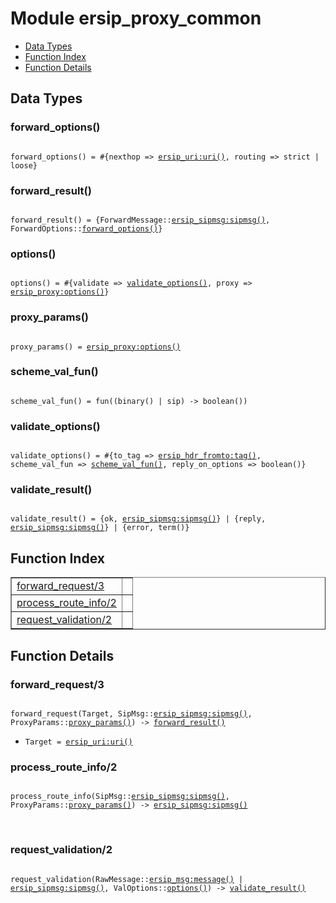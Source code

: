 

# Module ersip_proxy_common #
* [Data Types](#types)
* [Function Index](#index)
* [Function Details](#functions)

<a name="types"></a>

## Data Types ##




### <a name="type-forward_options">forward_options()</a> ###


<pre><code>
forward_options() = #{nexthop =&gt; <a href="ersip_uri.md#type-uri">ersip_uri:uri()</a>, routing =&gt; strict | loose}
</code></pre>




### <a name="type-forward_result">forward_result()</a> ###


<pre><code>
forward_result() = {ForwardMessage::<a href="ersip_sipmsg.md#type-sipmsg">ersip_sipmsg:sipmsg()</a>, ForwardOptions::<a href="#type-forward_options">forward_options()</a>}
</code></pre>




### <a name="type-options">options()</a> ###


<pre><code>
options() = #{validate =&gt; <a href="#type-validate_options">validate_options()</a>, proxy =&gt; <a href="ersip_proxy.md#type-options">ersip_proxy:options()</a>}
</code></pre>




### <a name="type-proxy_params">proxy_params()</a> ###


<pre><code>
proxy_params() = <a href="ersip_proxy.md#type-options">ersip_proxy:options()</a>
</code></pre>




### <a name="type-scheme_val_fun">scheme_val_fun()</a> ###


<pre><code>
scheme_val_fun() = fun((binary() | sip) -&gt; boolean())
</code></pre>




### <a name="type-validate_options">validate_options()</a> ###


<pre><code>
validate_options() = #{to_tag =&gt; <a href="ersip_hdr_fromto.md#type-tag">ersip_hdr_fromto:tag()</a>, scheme_val_fun =&gt; <a href="#type-scheme_val_fun">scheme_val_fun()</a>, reply_on_options =&gt; boolean()}
</code></pre>




### <a name="type-validate_result">validate_result()</a> ###


<pre><code>
validate_result() = {ok, <a href="ersip_sipmsg.md#type-sipmsg">ersip_sipmsg:sipmsg()</a>} | {reply, <a href="ersip_sipmsg.md#type-sipmsg">ersip_sipmsg:sipmsg()</a>} | {error, term()}
</code></pre>

<a name="index"></a>

## Function Index ##


<table width="100%" border="1" cellspacing="0" cellpadding="2" summary="function index"><tr><td valign="top"><a href="#forward_request-3">forward_request/3</a></td><td></td></tr><tr><td valign="top"><a href="#process_route_info-2">process_route_info/2</a></td><td></td></tr><tr><td valign="top"><a href="#request_validation-2">request_validation/2</a></td><td></td></tr></table>


<a name="functions"></a>

## Function Details ##

<a name="forward_request-3"></a>

### forward_request/3 ###

<pre><code>
forward_request(Target, SipMsg::<a href="ersip_sipmsg.md#type-sipmsg">ersip_sipmsg:sipmsg()</a>, ProxyParams::<a href="#type-proxy_params">proxy_params()</a>) -&gt; <a href="#type-forward_result">forward_result()</a>
</code></pre>

<ul class="definitions"><li><code>Target = <a href="ersip_uri.md#type-uri">ersip_uri:uri()</a></code></li></ul>

<a name="process_route_info-2"></a>

### process_route_info/2 ###

<pre><code>
process_route_info(SipMsg::<a href="ersip_sipmsg.md#type-sipmsg">ersip_sipmsg:sipmsg()</a>, ProxyParams::<a href="#type-proxy_params">proxy_params()</a>) -&gt; <a href="ersip_sipmsg.md#type-sipmsg">ersip_sipmsg:sipmsg()</a>
</code></pre>
<br />

<a name="request_validation-2"></a>

### request_validation/2 ###

<pre><code>
request_validation(RawMessage::<a href="ersip_msg.md#type-message">ersip_msg:message()</a> | <a href="ersip_sipmsg.md#type-sipmsg">ersip_sipmsg:sipmsg()</a>, ValOptions::<a href="#type-options">options()</a>) -&gt; <a href="#type-validate_result">validate_result()</a>
</code></pre>
<br />

